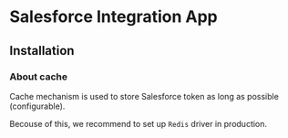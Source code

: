 # Salesforce Integration App

## Installation

### About cache

Cache mechanism is used to store Salesforce token as long as possible (configurable).

Becouse of this, we recommend to set up `Redis` driver in production.

